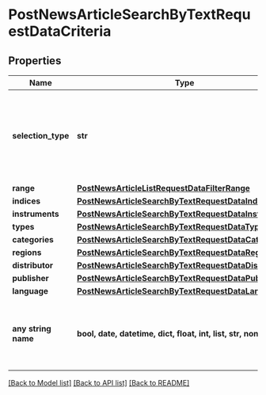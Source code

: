 # PostNewsArticleSearchByTextRequestDataCriteria


## Properties
Name | Type | Description | Notes
------------ | ------------- | ------------- | -------------
**selection_type** | **str** | Specify how the criteria should be applied to the search. | [optional]  if omitted the server will use the default value of "include"
**range** | [**PostNewsArticleListRequestDataFilterRange**](PostNewsArticleListRequestDataFilterRange.md) |  | [optional] 
**indices** | [**PostNewsArticleSearchByTextRequestDataIndices**](PostNewsArticleSearchByTextRequestDataIndices.md) |  | [optional] 
**instruments** | [**PostNewsArticleSearchByTextRequestDataInstruments**](PostNewsArticleSearchByTextRequestDataInstruments.md) |  | [optional] 
**types** | [**PostNewsArticleSearchByTextRequestDataTypes**](PostNewsArticleSearchByTextRequestDataTypes.md) |  | [optional] 
**categories** | [**PostNewsArticleSearchByTextRequestDataCategories**](PostNewsArticleSearchByTextRequestDataCategories.md) |  | [optional] 
**regions** | [**PostNewsArticleSearchByTextRequestDataRegions**](PostNewsArticleSearchByTextRequestDataRegions.md) |  | [optional] 
**distributor** | [**PostNewsArticleSearchByTextRequestDataDistributor**](PostNewsArticleSearchByTextRequestDataDistributor.md) |  | [optional] 
**publisher** | [**PostNewsArticleSearchByTextRequestDataPublisher**](PostNewsArticleSearchByTextRequestDataPublisher.md) |  | [optional] 
**language** | [**PostNewsArticleSearchByTextRequestDataLanguage**](PostNewsArticleSearchByTextRequestDataLanguage.md) |  | [optional] 
**any string name** | **bool, date, datetime, dict, float, int, list, str, none_type** | any string name can be used but the value must be the correct type | [optional]

[[Back to Model list]](../README.md#documentation-for-models) [[Back to API list]](../README.md#documentation-for-api-endpoints) [[Back to README]](../README.md)


